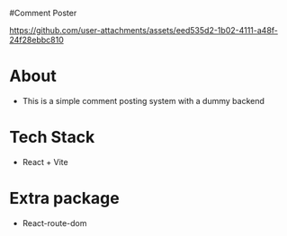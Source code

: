 #Comment Poster

https://github.com/user-attachments/assets/eed535d2-1b02-4111-a48f-24f28ebbc810

# About
 - This is a simple comment posting system with a dummy backend
 
# Tech Stack
 - React + Vite

# Extra package
 - React-route-dom
